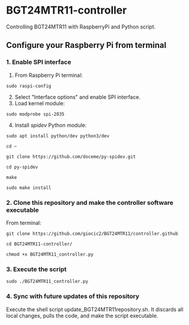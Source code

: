 # BGT24MTR11-controller
Controlling BGT24MTR11 with RaspberryPi and Python script.
## Configure your Raspberry Pi from terminal
### 1. Enable SPI interface
1. From Raspberry Pi terminal:
```
sudo raspi-config
```
2. Select "Interface options" and enable SPI interface.
3. Load kernel module:
```
sudo modprobe spi-2835
```
4. Install _spidev_ Python module:
```
sudo apt install python/dev python3/dev
```
```
cd ~
```
```
git clone https://github.com/doceme/py-spidev.git
```
```
cd py-spidev
```
```
make
```
```
sudo make install
```

### 2. Clone this repository and make the controller software executable
From terminal:
```
git clone https://github.com/giocic2/BGT24MTR11/controller.github
```
```
cd BGT24MTR11-controller/
```
```
chmod +x BGT24MTR11_controller.py
```
### 3. Execute the script
```
sudo ./BGT24MTR11_controller.py
```
### 4. Sync with future updates of this repository
Execute the shell script update_BGT24MTR11repository.sh. It discards all local changes, pulls the code, and make the script executable.